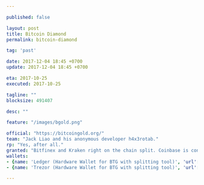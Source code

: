 ```yaml
---

published: false

layout: post
title: Bitcoin Diamond
permalink: bitcoin-diamond

tag: 'past'

date: 2017-12-04 18:45 +0700
update: 2017-12-04 18:45 +0700

eta: 2017-10-25
executed: 2017-10-25

tagline: ""
blocksize: 491407

desc: ""

feature: "/images/bgold.png"

official: "https://bitcoingold.org/"
team: "Jack Liao and his anonymous developer h4x3rotab."
rp: "Yes, after all."
granted: "Bitfinex and Kraken right on the chain split. Coinbase is considering it."
wallets:
- {name: 'Ledger (Hardware Wallet for BTG with splitting tool)', 'url': 'https://www.ledgerwallet.com/r/e274'}
- {name: 'Trezor (Hardware Wallet for BTG with splitting tool)', 'url': 'https://shop.trezor.io?a=fany@tutanota.com'}

---
```

